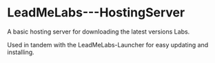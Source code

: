 # LeadMeLabs---HostingServer

A basic hosting server for downloading the latest versions Labs.

Used in tandem with the LeadMeLabs-Launcher for easy updating and installing.
